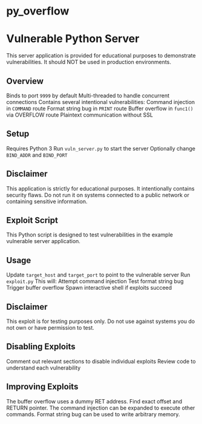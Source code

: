 # py_overflow

# Vulnerable Python Server
This server application is provided for educational purposes to demonstrate vulnerabilities. It should NOT be used in production environments.

## Overview
Binds to port `9999` by default
Multi-threaded to handle concurrent connections
Contains several intentional vulnerabilities:
Command injection in `COMMAND` route
Format string bug in `PRINT` route
Buffer overflow in `func1()` via OVERFLOW route
Plaintext communication without SSL
## Setup
Requires Python 3
Run `vuln_server.py` to start the server
Optionally change `BIND_ADDR` and `BIND_PORT`
## Disclaimer
This application is strictly for educational purposes. It intentionally contains security flaws. Do not run it on systems connected to a public network or containing sensitive information.

## Exploit Script
This Python script is designed to test vulnerabilities in the example vulnerable server application.

## Usage
Update `target_host` and `target_port` to point to the vulnerable server
Run `exploit.py`
This will:
Attempt command injection
Test format string bug
Trigger buffer overflow
Spawn interactive shell if exploits succeed
## Disclaimer
This exploit is for testing purposes only. Do not use against systems you do not own or have permission to test.

## Disabling Exploits
Comment out relevant sections to disable individual exploits
Review code to understand each vulnerability
## Improving Exploits
The buffer overflow uses a dummy RET address. Find exact offset and RETURN pointer.
The command injection can be expanded to execute other commands.
Format string bug can be used to write arbitrary memory.
